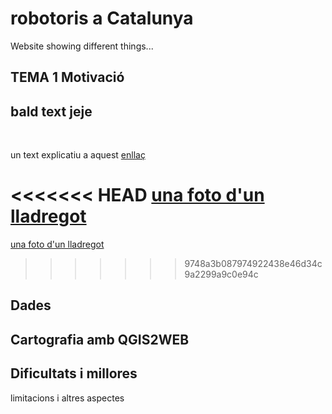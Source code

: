 # robotoris a Catalunya

Website showing different things...

## TEMA 1 Motivació

**bald text jeje**
---
<br>

un text explicatiu a aquest [enllaç](https://campusvirtual.urv.cat/course/view.php?id=89624) 

<<<<<<< HEAD
[una foto d'un lladregot](cani.jpeg)
=======
[una foto d'un lladregot]()
>>>>>>> 9748a3b087974922438e46d34c9a2299a9c0e94c

## Dades

## Cartografia amb QGIS2WEB

## Dificultats i millores
limitacions i altres aspectes



